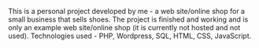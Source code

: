 This is a personal project developed by me - a web site/online shop for a small business that sells shoes. The project is finished and working and is only an example web site/online shop (it is currently not hosted and not used).
Technologies used - PHP, Wordpress, SQL, HTML, CSS, JavaScript.

